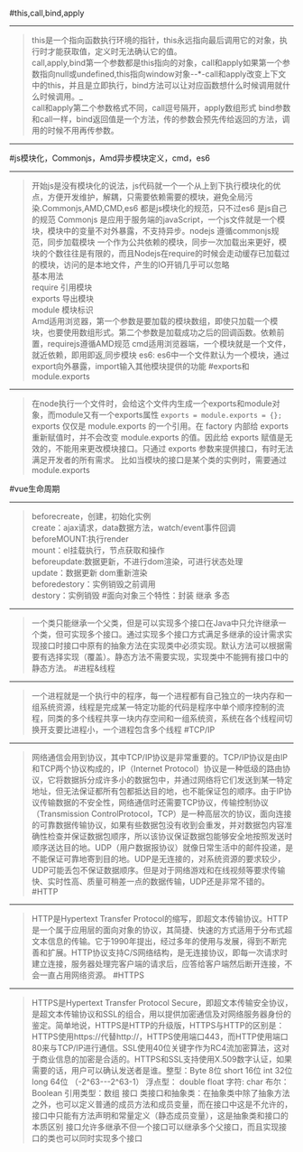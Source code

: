 #this,call,bind,apply
_ _ _
 >this是一个指向函数执行环境的指针，this永远指向最后调用它的对象，执行时才能获取值，定义时无法确认它的值。  
 >call,apply,bind第一个参数都是this指向的对象，call和apply如果第一个参数指向null或undefined,this指向window对象--*-call和apply改变上下文中的this，并且是立即执行，bind方法可以让对应函数想什么时候调用就什么时候调用。_  
>call和apply第二个参数格式不同，call逗号隔开，apply数组形式  bind参数和call一样，bind返回值是一个方法，传的参数会预先传给返回的方法，调用的时候不用再传参数。
***
#js模块化，Commonjs，Amd异步模块定义，cmd，es6
_ _ _
 >开始js是没有模块化的说法，js代码就一个一个从上到下执行模块化的优点，方便开发维护，解耦，只需要依赖需要的模块，避免全局污染.Commonjs,AMD,CMD,es6 都是js模块化的规范，只不过es6 是js自己的规范
 >Commonjs 是应用于服务端的javaScript，一个js文件就是一个模块，模块中的变量不对外暴露，不支持异步。nodejs 遵循commonjs规范，同步加载模块
 >一个作为公共依赖的模块，同步一次加载出来更好，模块的个数往往是有限的，而且Nodejs在require的时候会走动缓存已加载过的模块，访问的是本地文件，产生的IO开销几乎可以忽略  
   基本用法      
   require 引用模块   
   exports 导出模块   
   module 模块标识    
>Amd适用浏览器，第一个参数是要加载的模块数组，即使只加载一个模块，也要使用数组形式。第二个参数是加载成功之后的回调函数。依赖前置，requirejs遵循AMD规范
>cmd适用浏览器端，一个模块就是一个文件，就近依赖，即用即返,同步模块
>es6: es6中一个文件默认为一个模块，通过export向外暴露，import输入其他模块提供的功能
#exports和module.exports
***
>在node执行一个文件时，会给这个文件内生成一个exports和module对象，而module又有一个exports属性
`exports = module.exports = {};`
>exports 仅仅是 module.exports 的一个引用。在 factory 内部给 exports 重新赋值时，并不会改变 module.exports 的值。因此给 exports 赋值是无效的，不能用来更改模块接口。只通过 exports 参数来提供接口，有时无法满足开发者的所有需求。 比如当模块的接口是某个类的实例时，需要通过 module.exports

#vue生命周期
***
>beforecreate，创建，初始化实例    
  create：ajax请求，data数据方法，watch/event事件回调    
  beforeMOUNT:执行render    
  mount：el挂载执行，节点获取和操作    
  beforeupdate:数据更新，不进行dom渲染，可进行状态处理    
  update：数据更新 dom重新渲染    
  beforedestory：实例销毁之前调用    
  destory：实例销毁
#面向对象三个特性：封装 继承 多态
***
>一个类只能继承一个父类，但是可以实现多个接口在Java中只允许继承一个类，但可实现多个接口。通过实现多个接口方式满足多继承的设计需求实现接口时接口中原有的抽象方法在实现类中必须实现。默认方法可以根据需要有选择实现（覆盖）。静态方法不需要实现，实现类中不能拥有接口中的静态方法。
#进程&线程
***
>一个进程就是一个执行中的程序，每一个进程都有自己独立的一块内存和一组系统资源，线程是完成某一特定功能的代码是程序中单个顺序控制的流程，同类的多个线程共享一块内存空间和一组系统资，系统在各个线程间切换开支要比进程小，一个进程包含多个线程
#TCP/IP
***
>网络通信会用到协议，其中TCP/IP协议是非常重要的。TCP/IP协议是由IP和TCP两个协议构成的，IP（Internet Protocol）协议是一种低级的路由协议，它将数据拆分成许多小的数据包中，并通过网络将它们发送到某一特定地址，但无法保证都所有包都抵达目的地，也不能保证包的顺序。由于IP协议传输数据的不安全性，网络通信时还需要TCP协议，传输控制协议（Transmission ControlProtocol，TCP）是一种高层次的协议，面向连接的可靠数据传输协议，如果有些数据包没有收到会重发，并对数据包内容准确性检查并保证数据包顺序，所以该协议保证数据包能够安全地按照发送时顺序送达目的地。UDP（用户数据报协议）就像日常生活中的邮件投递，是不能保证可靠地寄到目的地。UDP是无连接的，对系统资源的要求较少，UDP可能丢包不保证数据顺序。但是对于网络游戏和在线视频等要求传输快、实时性高、质量可稍差一点的数据传输，UDP还是非常不错的。
#HTTP
***
>HTTP是Hypertext Transfer Protocol的缩写，即超文本传输协议。HTTP是一个属于应用层的面向对象的协议，其简捷、快速的方式适用于分布式超文本信息的传输。它于1990年提出，经过多年的使用与发展，得到不断完善和扩展。HTTP协议支持C/S网络结构，是无连接协议，即每一次请求时建立连接，服务器处理完客户端的请求后，应答给客户端然后断开连接，不会一直占用网络资源。
#HTTPS
***
>HTTPS是Hypertext Transfer Protocol Secure，即超文本传输安全协议，是超文本传输协议和SSL的组合，用以提供加密通信及对网络服务器身份的鉴定。简单地说，HTTPS是HTTP的升级版，HTTPS与HTTP的区别是：HTTPS使用https://代替http://，HTTPS使用端口443，而HTTP使用端口80来与TCP/IP进行通信。SSL使用40位关键字作为RC4流加密算法，这对于商业信息的加密是合适的。HTTPS和SSL支持使用X.509数字认证，如果需要的话，用户可以确认发送者是谁。整型：Byte 8位  short 16位 int 32位 long 64位 （-2^63---2^63-1）   浮点型： double float 字符: char 布尔： Boolean 引用类型：数组 接口 类接口和抽象类：在抽象类中除了抽象方法之外，也可以定义普通的成员方法和成员变量，而在接口中这是不允许的，接口中只能有方法声明和常量定义（静态成员变量），这是抽象类和接口的本质区别 接口允许多继承不但一个接口可以继承多个父接口，而且实现接口的类也可以同时实现多个接口






